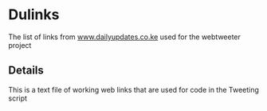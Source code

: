 # Dulinks
The list of links from www.dailyupdates.co.ke used for the webtweeter project

## Details
This is a text file of working web links that are used for code in the Tweeting script
